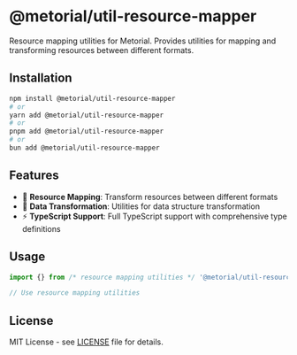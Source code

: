 # @metorial/util-resource-mapper

Resource mapping utilities for Metorial. Provides utilities for mapping and transforming resources between different formats.

## Installation

```bash
npm install @metorial/util-resource-mapper
# or
yarn add @metorial/util-resource-mapper
# or
pnpm add @metorial/util-resource-mapper
# or
bun add @metorial/util-resource-mapper
```

## Features

- 🔄 **Resource Mapping**: Transform resources between different formats
- 🔧 **Data Transformation**: Utilities for data structure transformation
- ⚡ **TypeScript Support**: Full TypeScript support with comprehensive type definitions

## Usage

```typescript
import {} from /* resource mapping utilities */ '@metorial/util-resource-mapper';

// Use resource mapping utilities
```

## License

MIT License - see [LICENSE](../../LICENSE) file for details.
